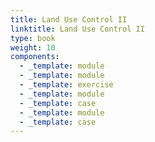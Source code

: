 ```yaml
---
title: Land Use Control II
linktitle: Land Use Control II
type: book
weight: 10
components:
  - _template: module
  - _template: module
  - _template: exercise
  - _template: module
  - _template: case
  - _template: module
  - _template: case
---
```


